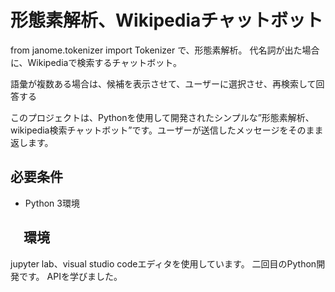 # 形態素解析、Wikipediaチャットボット
from janome.tokenizer import Tokenizer 
で、形態素解析。
代名詞が出た場合に、Wikipediaで検索するチャットボット。

語彙が複数ある場合は、候補を表示させて、ユーザーに選択させ、再検索して回答する

このプロジェクトは、Pythonを使用して開発されたシンプルな”形態素解析、wikipedia検索チャットボット”です。ユーザーが送信したメッセージをそのまま返します。

## 必要条件

- Python 3環境

## 　環境
jupyter lab、visual studio codeエディタを使用しています。
二回目のPython開発です。
APIを学びました。

